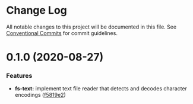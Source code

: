 # Change Log

All notable changes to this project will be documented in this file.
See [Conventional Commits](https://conventionalcommits.org) for commit guidelines.

# 0.1.0 (2020-08-27)


### Features

* **fs-text:** implement text file reader that detects and decodes character encodings ([f5819e2](https://github.com/NDCB/generator/tree/master/packages/ndcb-fs-text/commit/f5819e2a920d633e382270e52156a510401894b4))
